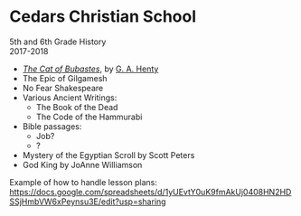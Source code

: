 # Cedars Christian School

5th and 6th Grade History  
2017-2018

* [_The Cat of Bubastes_](https://www.gitbook.com/book/ldweeks/cedars-christian-school-5th-and-6th-grade-history/edit#), by [G. A. Henty](https://en.wikipedia.org/wiki/G._A._Henty)
* The Epic of Gilgamesh
* No Fear Shakespeare
* Various Ancient Writings:
  * The Book of the Dead
  * The Code of the Hammurabi
* Bible passages:
  * Job?
  * ?
* Mystery of the Egyptian Scroll by Scott Peters
* God King by JoAnne Williamson



Example of how to handle lesson plans: https://docs.google.com/spreadsheets/d/1yUEvtY0uK9fmAkUj0408HN2HDSSjHmbVW6xPeynsu3E/edit?usp=sharing

